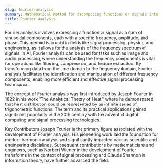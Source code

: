 ```yaml
---
slug: fourier-analysis
summary: Mathematical method for decomposing functions or signals into their constituent frequencies.
title: Fourier Analysis
---
```


Fourier analysis involves expressing a function or signal as a sum of sinusoidal components, each with a specific frequency, amplitude, and phase. This method is crucial in fields like signal processing, physics, and engineering, as it allows for the analysis of the frequency spectrum of signals. In AI, Fourier analysis can be used for tasks such as image and audio processing, where understanding the frequency components is vital for operations like filtering, compression, and feature extraction. By transforming data from the time domain to the frequency domain, Fourier analysis facilitates the identification and manipulation of different frequency components, enabling more efficient and effective signal processing techniques.

The concept of Fourier analysis was first introduced by Joseph Fourier in 1822 in his work "The Analytical Theory of Heat," where he demonstrated that heat distribution could be represented by an infinite series of trigonometric functions. The term and its practical applications gained significant popularity in the 20th century with the advent of digital computing and signal processing technologies.

Key Contributors
Joseph Fourier is the primary figure associated with the development of Fourier analysis. His pioneering work laid the foundation for modern harmonic analysis and significantly impacted various scientific and engineering disciplines. Subsequent contributions by mathematicians and engineers, such as Norbert Wiener in the development of Fourier transforms in the context of signal processing and Claude Shannon in information theory, have further advanced the field.